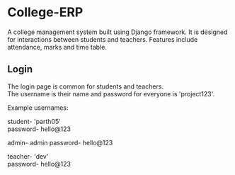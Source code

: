 # College-ERP
A college management system built using Django framework. It is designed for interactions between students and teachers. Features include attendance, marks and time table.

## Login

The login page is common for students and teachers.  
The username is their name and password for everyone is 'project123'.  

Example usernames: 

student- 'parth05'  
password- hello@123

admin- admin
password- hello@123


teacher- 'dev'  
password- hello@123